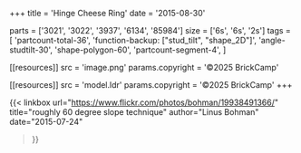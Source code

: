 +++
title = 'Hinge Cheese Ring'
date  = '2015-08-30'

parts = ['3021', '3022', '3937', '6134', '85984']
size  = ['6s', '6s', '2s']
tags  = [
  'partcount-total-36',
  'function-backup: ["stud_tilt", "shape_2D"]',
  'angle-studtilt-30',
  'shape-polygon-60',
  'partcount-segment-4',
]

[[resources]]
src              = 'image.png'
params.copyright = '©2025 BrickCamp'

[[resources]]
src              = 'model.ldr'
params.copyright = '©2025 BrickCamp'
+++

{{< linkbox
    url="https://www.flickr.com/photos/bohman/19938491366/"
    title="roughly 60 degree slope technique"
    author="Linus Bohman"
    date="2015-07-24"
>}}
